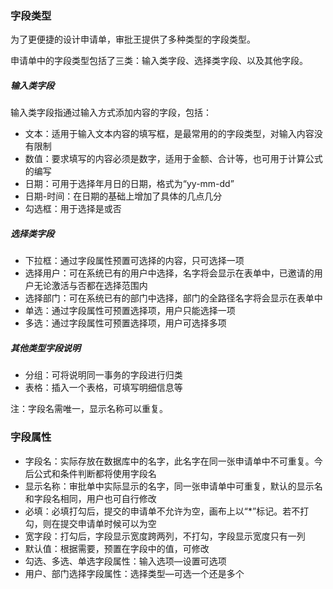 ### 字段类型

为了更便捷的设计申请单，审批王提供了多种类型的字段类型。

申请单中的字段类型包括了三类：输入类字段、选择类字段、以及其他字段。

##### 输入类字段

输入类字段指通过输入方式添加内容的字段，包括：

- 文本：适用于输入文本内容的填写框，是最常用的的字段类型，对输入内容没有限制
- 数值：要求填写的内容必须是数字，适用于金额、合计等，也可用于计算公式的编写
- 日期：可用于选择年月日的日期，格式为“yy-mm-dd”
- 日期-时间：在日期的基础上增加了具体的几点几分
- 勾选框：用于选择是或否


##### 选择类字段

- 下拉框：通过字段属性预置可选择的内容，只可选择一项
- 选择用户：可在系统已有的用户中选择，名字将会显示在表单中，已邀请的用户无论激活与否都在选择范围内
- 选择部门：可在系统已有的部门中选择，部门的全路径名字将会显示在表单中
- 单选：通过字段属性可预置选择项，用户只能选择一项
- 多选：通过字段属性可预置选择项，用户可选择多项

##### 其他类型字段说明

- 分组：可将说明同一事务的字段进行归类
- 表格：插入一个表格，可填写明细信息等

 注：字段名需唯一，显示名称可以重复。

### 字段属性

- 字段名：实际存放在数据库中的名字，此名字在同一张申请单中不可重复。今后公式和条件判断都将使用字段名
- 显示名称：审批单中实际显示的名字，同一张申请单中可重复，默认的显示名和字段名相同，用户也可自行修改
- 必填：必填打勾后，提交的申请单不允许为空，画布上以“*”标记。若不打勾，则在提交申请单时候可以为空
- 宽字段：打勾后，字段显示宽度跨两列，不打勾，字段显示宽度只有一列
- 默认值：根据需要，预置在字段中的值，可修改
- 勾选、多选、单选字段属性：输入选项—设置可选项
- 用户、部门选择字段属性：选择类型—可选一个还是多个

